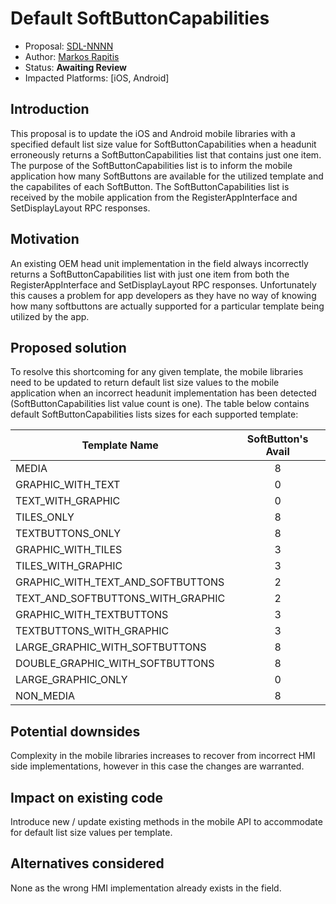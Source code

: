 # Default SoftButtonCapabilities

* Proposal: [SDL-NNNN](nnnn-default-softbuttoncapabilities.md)
* Author: [Markos Rapitis](https://github.com/mrapitis) 
* Status: **Awaiting Review**
* Impacted Platforms: [iOS, Android]

## Introduction

This proposal is to update the iOS and Android mobile libraries with a specified default list size value for SoftButtonCapabilities when a headunit erroneously returns a SoftButtonCapabilities list that contains just one item.  The purpose of the SoftButtonCapabilities list is to inform the mobile application how many SoftButtons are available for the utilized template and the capabilites of each SoftButton. The  SoftButtonCapabilities list is received by the mobile application from the RegisterAppInterface and SetDisplayLayout RPC responses.

## Motivation

An existing OEM head unit implementation in the field always incorrectly returns a SoftButtonCapabilities list with just one item from both the RegisterAppInterface and SetDisplayLayout RPC responses.  Unfortunately this causes a problem for app developers as they have no way of knowing how many softbuttons are actually supported for a particular template being utilized by the app.  

## Proposed solution
To resolve this shortcoming for any given template, the mobile libraries need to be updated to return default list size values to the mobile application when an incorrect headunit implementation has been detected (SoftButtonCapabilities list value count is one). The table below contains default SoftButtonCapabilities lists sizes for each supported template:

| Template Name                      | SoftButton's Avail |
| ---------------------------------- |:--------:|
| MEDIA                              | 8    |
| GRAPHIC_WITH_TEXT                  | 0    |
| TEXT_WITH_GRAPHIC                  | 0    |
| TILES_ONLY                         | 8    |
| TEXTBUTTONS_ONLY                   | 8    |
| GRAPHIC_WITH_TILES                 | 3    |
| TILES_WITH_GRAPHIC                 | 3    |
| GRAPHIC_WITH_TEXT_AND_SOFTBUTTONS  | 2    |
| TEXT_AND_SOFTBUTTONS_WITH_GRAPHIC  | 2    |
| GRAPHIC_WITH_TEXTBUTTONS           | 3    |
| TEXTBUTTONS_WITH_GRAPHIC           | 3    |
| LARGE_GRAPHIC_WITH_SOFTBUTTONS     | 8    |
| DOUBLE_GRAPHIC_WITH_SOFTBUTTONS    | 8    |
| LARGE_GRAPHIC_ONLY                 | 0    |
| NON_MEDIA                          | 8    |

## Potential downsides
Complexity in the mobile libraries increases to recover from incorrect HMI side implementations, however in this case the changes are warranted.

## Impact on existing code
Introduce new / update existing methods in the mobile API to accommodate for default list size values per template.

## Alternatives considered
None as the wrong HMI implementation already exists in the field.
